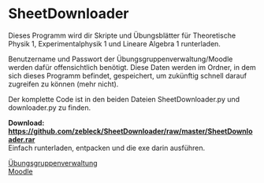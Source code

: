# SheetDownloader
Dieses Programm wird dir Skripte und Übungsblätter
für Theoretische Physik 1, Experimentalphysik 1 und Lineare Algebra 1
runterladen.

Benutzername und Passwort der Übungsgruppenverwaltung/Moodle
werden dafür offensichtlich benötigt. Diese Daten werden im
Ordner, in dem sich dieses Programm befindet, gespeichert,
um zukünftig schnell darauf zugreifen zu können (mehr nicht).

Der komplette Code ist in den beiden Dateien SheetDownloader.py und downloader.py zu finden.

**Download: https://github.com/zebleck/SheetDownloader/raw/master/SheetDownloader.rar**  
Einfach runterladen, entpacken und die exe darin ausführen.

[Übungsgruppenverwaltung](https://uebungen.physik.uni-heidelberg.de/uebungen/)  
[Moodle](https://elearning2.uni-heidelberg.de/)